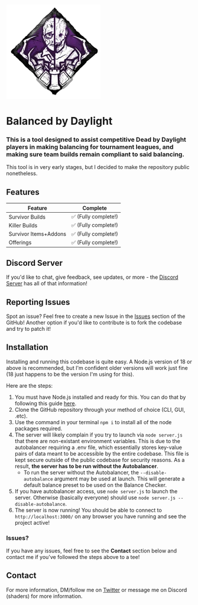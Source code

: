 ![Balanced by Daylight Logo](public/iconography/Logo-Background.webp)
# Balanced by Daylight
### This is a tool designed to assist competitive Dead by Daylight players in making balancing for tournament leagues, and making sure team builds remain compliant to said balancing.

This tool is in very early stages, but I decided to make the repository public nonetheless.

## Features

| Feature | Complete |
| -------- | -------- |
| Survivor Builds | ✅ (Fully complete!)|
| Killer Builds | ✅ (Fully complete!) |
| Survivor Items+Addons | ✅ (Fully complete!) |
| Offerings | ✅ (Fully complete!) |

## Discord Server

If you'd like to chat, give feedback, see updates, or more - the [Discord Server](https://discord.gg/E6zfpwvCce) has all of that information!

## Reporting Issues

Spot an issue? Feel free to create a new Issue in the [Issues](https://github.com/kylestarrtech/DBD-Balance-Checker/issues) section of the GitHub! Another option if you'd like to contribute is to fork the codebase and try to patch it!

## Installation

Installing and running this codebase is quite easy. A Node.js version of 18 or above is recommended, but I'm confident older versions will work just fine (18 just happens to be the version I'm using for this).

Here are the steps:
1. You must have Node.js installed and ready for this. You can do that by following this guide [here](https://docs.npmjs.com/downloading-and-installing-node-js-and-npm).
2. Clone the GitHub repository through your method of choice (CLI, GUI, .etc).
3. Use the command in your terminal `npm i` to install all of the node packages required.
4. The server will likely complain if you try to launch via `node server.js` that there are non-existant environment variables. This is due to the autobalancer requiring a .env file, which essentially stores key-value pairs of data meant to be accessible by the entire codebase. This file is kept secure outside of the public codebase for security reasons. As a result, **the server has to be run without the Autobalancer**.
    * To run the server without the Autobalancer, the `--disable-autobalance` argument may be used at launch. This will generate a default balance preset to be used on the Balance Checker.
5. If you have autobalancer access, use `node server.js` to launch the server. Otherwise (basically everyone) should use `node server.js --disable-autobalance`.
5. The server is now running! You should be able to connect to `http://localhost:3000/` on any browser you have running and see the project active!

### Issues?

If you have any issues, feel free to see the **Contact** section below and contact me if you've followed the steps above to a tee!

## Contact
For more information, DM/follow me on [Twitter](https://twitter.com/SHADERSOP) or message me on Discord (shaders) for more information.